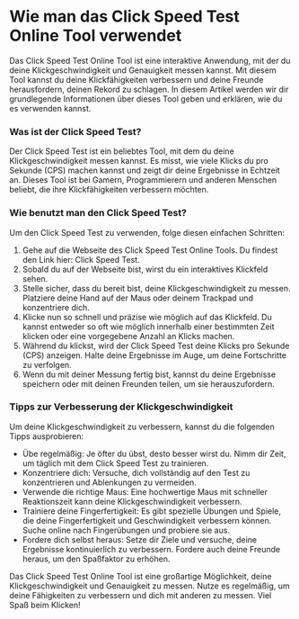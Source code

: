 Wie man das Click Speed Test Online Tool verwendet
==================================================

Das Click Speed Test Online Tool ist eine interaktive Anwendung, mit der du deine Klickgeschwindigkeit und Genauigkeit messen kannst. Mit diesem Tool kannst du deine Klickfähigkeiten verbessern und deine Freunde herausfordern, deinen Rekord zu schlagen. In diesem Artikel werden wir dir grundlegende Informationen über dieses Tool geben und erklären, wie du es verwenden kannst.

### Was ist der Click Speed Test?

Der Click Speed Test ist ein beliebtes Tool, mit dem du deine Klickgeschwindigkeit messen kannst. Es misst, wie viele Klicks du pro Sekunde (CPS) machen kannst und zeigt dir deine Ergebnisse in Echtzeit an. Dieses Tool ist bei Gamern, Programmierern und anderen Menschen beliebt, die ihre Klickfähigkeiten verbessern möchten.

### Wie benutzt man den Click Speed Test?

Um den Click Speed Test zu verwenden, folge diesen einfachen Schritten:

1. Gehe auf die Webseite des Click Speed Test Online Tools. Du findest den Link hier: Click Speed Test.
2. Sobald du auf der Webseite bist, wirst du ein interaktives Klickfeld sehen.
3. Stelle sicher, dass du bereit bist, deine Klickgeschwindigkeit zu messen. Platziere deine Hand auf der Maus oder deinem Trackpad und konzentriere dich.
4. Klicke nun so schnell und präzise wie möglich auf das Klickfeld. Du kannst entweder so oft wie möglich innerhalb einer bestimmten Zeit klicken oder eine vorgegebene Anzahl an Klicks machen.
5. Während du klickst, wird der Click Speed Test deine Klicks pro Sekunde (CPS) anzeigen. Halte deine Ergebnisse im Auge, um deine Fortschritte zu verfolgen.
6. Wenn du mit deiner Messung fertig bist, kannst du deine Ergebnisse speichern oder mit deinen Freunden teilen, um sie herauszufordern.

### Tipps zur Verbesserung der Klickgeschwindigkeit

Um deine Klickgeschwindigkeit zu verbessern, kannst du die folgenden Tipps ausprobieren:

- Übe regelmäßig: Je öfter du übst, desto besser wirst du. Nimm dir Zeit, um täglich mit dem Click Speed Test zu trainieren.
- Konzentriere dich: Versuche, dich vollständig auf den Test zu konzentrieren und Ablenkungen zu vermeiden.
- Verwende die richtige Maus: Eine hochwertige Maus mit schneller Reaktionszeit kann deine Klickgeschwindigkeit verbessern.
- Trainiere deine Fingerfertigkeit: Es gibt spezielle Übungen und Spiele, die deine Fingerfertigkeit und Geschwindigkeit verbessern können. Suche online nach Fingerübungen und probiere sie aus.
- Fordere dich selbst heraus: Setze dir Ziele und versuche, deine Ergebnisse kontinuierlich zu verbessern. Fordere auch deine Freunde heraus, um den Spaßfaktor zu erhöhen.

Das Click Speed Test Online Tool ist eine großartige Möglichkeit, deine Klickgeschwindigkeit und Genauigkeit zu messen. Nutze es regelmäßig, um deine Fähigkeiten zu verbessern und dich mit anderen zu messen. Viel Spaß beim Klicken!